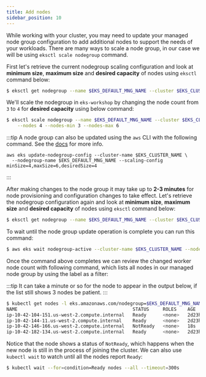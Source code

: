```yaml
---
title: Add nodes
sidebar_position: 10
---
```


While working with your cluster, you may need to update your managed node group configuration to add additional nodes to support the needs of your workloads. There are many ways to scale a node group, in our case we will be using `eksctl scale nodegroup` command.

First let's retrieve the current nodegroup scaling configuration and look at **minimum size**, **maximum size** and **desired capacity** of nodes using `eksctl` command below:

```bash
$ eksctl get nodegroup --name $EKS_DEFAULT_MNG_NAME --cluster $EKS_CLUSTER_NAME
```

We'll scale the nodegroup in `eks-workshop` by changing the node count from `3` to `4` for **desired capacity** using below command:

```bash
$ eksctl scale nodegroup --name $EKS_DEFAULT_MNG_NAME --cluster $EKS_CLUSTER_NAME \
    --nodes 4 --nodes-min 3 --nodes-max 6
```

:::tip
A node group can also be updated using the `aws` CLI with the following command. See the [docs](https://docs.aws.amazon.com/cli/latest/reference/eks/update-nodegroup-config.html) for more info.

```
aws eks update-nodegroup-config --cluster-name $EKS_CLUSTER_NAME \
  --nodegroup-name $EKS_DEFAULT_MNG_NAME --scaling-config minSize=4,maxSize=6,desiredSize=4
```

:::

After making changes to the node group it may take up to **2-3 minutes** for node provisioning and configuration changes to take effect. Let's retrieve the nodegroup configuration again and look at **minimum size**, **maximum size** and **desired capacity** of nodes using `eksctl` command below:

```bash
$ eksctl get nodegroup --name $EKS_DEFAULT_MNG_NAME --cluster $EKS_CLUSTER_NAME
```

To wait until the node group update operation is complete you can run this command:

```bash hook=wait-node
$ aws eks wait nodegroup-active --cluster-name $EKS_CLUSTER_NAME --nodegroup-name $EKS_DEFAULT_MNG_NAME
```

Once the command above completes we can review the changed worker node count with following command, which lists all nodes in our managed node group by using the label as a filter:

:::tip
It can take a minute or so for the node to appear in the output below, if the list still shows 3 nodes be patient.
:::

```bash
$ kubectl get nodes -l eks.amazonaws.com/nodegroup=$EKS_DEFAULT_MNG_NAME
NAME                                          STATUS     ROLES    AGE     VERSION
ip-10-42-104-151.us-west-2.compute.internal   Ready      <none>   2d23h   vVAR::KUBERNETES_NODE_VERSION
ip-10-42-144-11.us-west-2.compute.internal    Ready      <none>   2d23h   vVAR::KUBERNETES_NODE_VERSION
ip-10-42-146-166.us-west-2.compute.internal   NotReady   <none>   18s     vVAR::KUBERNETES_NODE_VERSION
ip-10-42-182-134.us-west-2.compute.internal   Ready      <none>   2d23h   vVAR::KUBERNETES_NODE_VERSION
```

Notice that the node shows a status of `NotReady`, which happens when the new node is still in the process of joining the cluster. We can also use `kubectl wait` to watch until all the nodes report `Ready`:

```bash hook=add-node
$ kubectl wait --for=condition=Ready nodes --all --timeout=300s
```

